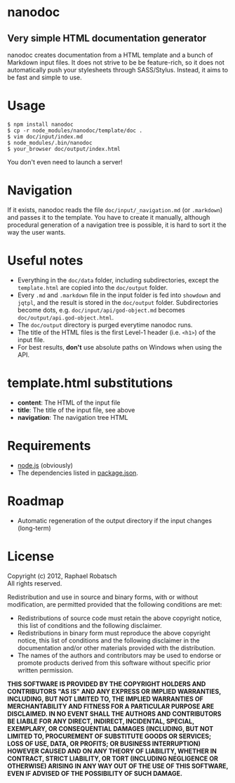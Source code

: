 nanodoc
=======
Very simple HTML documentation generator
----------------------------------------

nanodoc creates documentation from a HTML template and a bunch
of Markdown input files. It does not strive to be be feature-rich,
so it does not automatically push your stylesheets through SASS/Stylus.
Instead, it aims to be fast and simple to use.

Usage
=====

    $ npm install nanodoc
    $ cp -r node_modules/nanodoc/template/doc .
    $ vim doc/input/index.md
    $ node_modules/.bin/nanodoc
    $ your_browser doc/output/index.html

You don't even need to launch a server!

Navigation
==========
If it exists, nanodoc reads the file `doc/input/_navigation.md` (or `.markdown`) and passes
it to the template. You have to create it manually, although procedural generation of a
navigation tree is possible, it is hard to sort it the way the user wants.

Useful notes
============
* Everything in the `doc/data` folder, including subdirectories, except the `template.html`
  are copied into the `doc/output` folder.
* Every `.md` and `.markdown` file in the input folder is fed into `showdown` and `jqtpl`,
  and the result is stored in the `doc/output` folder. Subdirectories become dots, e.g.
  `doc/input/api/god-object.md` becomes `doc/output/api.god-object.html`.
* The `doc/output` directory is purged everytime nanodoc runs.
* The title of the HTML files is the first Level-1 header (i.e. `<h1>`) of the input file.
* For best results, **don't** use absolute paths on Windows when using the API.

template.html substitutions
===========================
* **content**: The HTML of the input file
* **title**: The title of the input file, see above
* **navigation**: The navigation tree HTML

Requirements
============
* [node.js](http://nodejs.org) (obviously)
* The dependencies listed in [package.json](https://github.com/raphaelr/node_pcap-ffi/blob/master/package.json).

Roadmap
=======
* Automatic regeneration of the output directory if the input changes (long-term)

License
=======
Copyright (c) 2012, Raphael Robatsch  
All rights reserved.

Redistribution and use in source and binary forms, with or without
modification, are permitted provided that the following conditions are met:

* Redistributions of source code must retain the above copyright
  notice, this list of conditions and the following disclaimer.
* Redistributions in binary form must reproduce the above copyright
  notice, this list of conditions and the following disclaimer in the
  documentation and/or other materials provided with the distribution.
* The names of the authors and contributors may be used to endorse
  or promote products derived from this software without specific
  prior written permission.

**THIS SOFTWARE IS PROVIDED BY THE COPYRIGHT HOLDERS AND CONTRIBUTORS "AS IS" AND
ANY EXPRESS OR IMPLIED WARRANTIES, INCLUDING, BUT NOT LIMITED TO, THE IMPLIED
WARRANTIES OF MERCHANTABILITY AND FITNESS FOR A PARTICULAR PURPOSE ARE
DISCLAIMED. IN NO EVENT SHALL THE AUTHORS AND CONTRIBUTORS BE LIABLE FOR ANY
DIRECT, INDIRECT, INCIDENTAL, SPECIAL, EXEMPLARY, OR CONSEQUENTIAL DAMAGES
(INCLUDING, BUT NOT LIMITED TO, PROCUREMENT OF SUBSTITUTE GOODS OR SERVICES;
LOSS OF USE, DATA, OR PROFITS; OR BUSINESS INTERRUPTION) HOWEVER CAUSED AND
ON ANY THEORY OF LIABILITY, WHETHER IN CONTRACT, STRICT LIABILITY, OR TORT
(INCLUDING NEGLIGENCE OR OTHERWISE) ARISING IN ANY WAY OUT OF THE USE OF THIS
SOFTWARE, EVEN IF ADVISED OF THE POSSIBILITY OF SUCH DAMAGE.**
